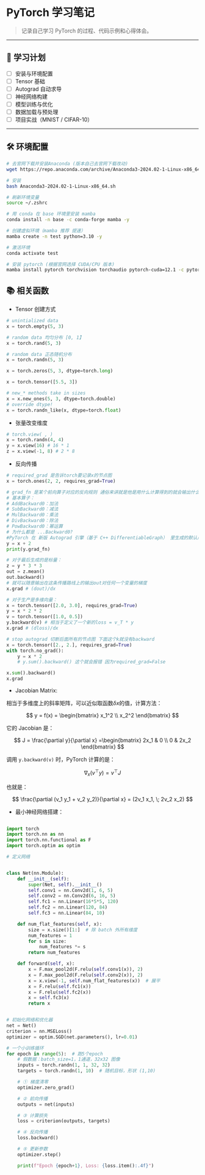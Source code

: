 # PyTorch 学习笔记

> 记录自己学习 PyTorch 的过程、代码示例和心得体会。

---

## 📌 学习计划

- [ ] 安装与环境配置
- [ ] Tensor 基础
- [ ] Autograd 自动求导
- [ ] 神经网络构建
- [ ] 模型训练与优化
- [ ] 数据加载与预处理
- [ ] 项目实战（MNIST / CIFAR-10）

---

## 🛠 环境配置

```bash
# 去官网下载并安装Anaconda (版本自己去官网下载改动)
wget https://repo.anaconda.com/archive/Anaconda3-2024.02-1-Linux-x86_64.sh

# 安装
bash Anaconda3-2024.02-1-Linux-x86_64.sh

# 刷新环境变量
source ~/.zshrc

# 用 conda 在 base 环境里安装 mamba
conda install -n base -c conda-forge mamba -y

# 创建虚拟环境（mamba 推荐 提速）
mamba create -n test python=3.10 -y

# 激活环境
conda activate test

# 安装 pytorch (根据官网选择 CUDA/CPU 版本)
mamba install pytorch torchvision torchaudio pytorch-cuda=12.1 -c pytorch -c nvidia -y
```

## 📚 相关函数

- Tensor 创建方式

```python
# unintialized data
x = torch.empty(5, 3)

# random data 均匀分布 [0, 1】
x = torch.rand(5, 3) 

# random data 正态随机分布
x = torch.randn(5, 3)

x = torch.zeros(5, 3, dtype=torch.long)

x = torch.tensor([5.5, 3])

# new_* methods take in sizes
x = x.new_ones(5, 3, dtype=torch.double)
# override dtype!
x = torch.randn_like(x, dtype=torch.float)
```

- 张量改变维度

```python
# torch.view( , )
x = torch.randn(4, 4)
y = x.view(16) # 16 * 1
z = x.view(-1, 8) # 2 * 8
```

- 反向传播

```python
# required_grad 是告诉torch要记录x的节点图
x = torch.ones(2, 2, requires_grad=True)

# grad_fn 是某个前向算子对应的反向规则 通俗来讲就是他是用什么计算得到的就会输出什么规则
# 基本算子：
# AddBackward0：加法
# SubBackward0：减法
# MulBackward0：乘法
# DivBackward0：除法
# PowBackward0：幂运算
# 为什么都是 ...Backward0?  
#PyTorch 在 新版 Autograd 引擎（基于 C++ DifferentiableGraph） 里生成的默认后缀。
y = x + 2
print(y.grad_fn)

# 对于最后生成的是标量：
z = y * 3 * 3
out = z.mean()
out.backward()
# 就可以随意输出在这条传播路线上的输出out对任何一个变量的梯度
x.grad # (dout)/dx

# 对于生产是多维向量：
x = torch.tensor([2.0, 3.0], requires_grad=True)
y = x * 2 * 2
v = torch.tensor([1.0, 0.5]) 
y.backward(v) # 相当于定义了一个新的loss = v_T * y
x.grad # (dloss)/dx

# stop autograd 切断后面所有的节点图 下面这个k就没有backward
x = torch.tensor([2., 2.], requires_grad=True)
with torch.no_grad():
    y = x * 2
    # y.sum().backward() 这个就会报错 因为required_grad=False

x.sum().backward()
x.grad
```

- Jacobian Matrix:

相当于多维度上的斜率矩阵，可以近似取函数$\delta x$的值，计算方法：

$$
y = f(x) = \begin{bmatrix}
x_1^2 \\
x_2^2
\end{bmatrix}
$$

它的 Jacobian 是：

$$
J = \frac{\partial y}{\partial x} =\begin{bmatrix}
2x_1 & 0 \\
0 & 2x_2
\end{bmatrix}
$$

调用 `y.backward(v)` 时，PyTorch 计算的是：

$$
\nabla_x (v^\top y) = v^\top J
$$

也就是：

$$
\frac{\partial (v_1 y_1 + v_2 y_2)}{\partial x}
= (2v_1 x_1, \; 2v_2 x_2)
$$

- 最小神经网络搭建：

```python

import torch
import torch.nn as nn
import torch.nn.functional as F
import torch.optim as optim

# 定义网络


class Net(nn.Module):
    def __init__(self):
        super(Net, self).__init__()
        self.conv1 = nn.Conv2d(1, 6, 5)
        self.conv2 = nn.Conv2d(6, 16, 5)
        self.fc1 = nn.Linear(16*5*5, 120)
        self.fc2 = nn.Linear(120, 84)
        self.fc3 = nn.Linear(84, 10)

    def num_flat_features(self, x):
        size = x.size()[1:]  # 除 batch 外所有维度
        num_features = 1
        for s in size:
            num_features *= s
        return num_features

    def forward(self, x):
        x = F.max_pool2d(F.relu(self.conv1(x)), 2)
        x = F.max_pool2d(F.relu(self.conv2(x)), 2)
        x = x.view(-1, self.num_flat_features(x))  # 展平
        x = F.relu(self.fc1(x))
        x = F.relu(self.fc2(x))
        x = self.fc3(x)
        return x


# 初始化网络和优化器
net = Net()
criterion = nn.MSELoss()
optimizer = optim.SGD(net.parameters(), lr=0.01)

# 一个小训练循环
for epoch in range(5):  # 跑5个epoch
    # 假数据：batch_size=1，1通道，32x32 图像
    inputs = torch.randn(1, 1, 32, 32)
    targets = torch.randn(1, 10)  # 随机目标，形状 (1,10)

    # ① 梯度清零
    optimizer.zero_grad()

    # ② 前向传播
    outputs = net(inputs)

    # ③ 计算损失
    loss = criterion(outputs, targets)

    # ④ 反向传播
    loss.backward()

    # ⑤ 更新参数
    optimizer.step()

    print(f"Epoch {epoch+1}, Loss: {loss.item():.4f}")
```
